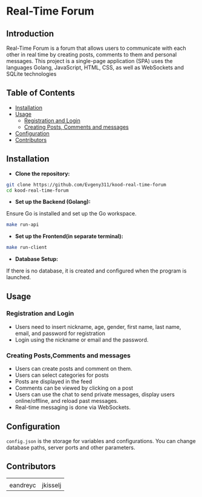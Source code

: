 

# Real-Time Forum

## Introduction

Real-Time Forum is a forum that allows users to communicate with each other in real time by creating posts, comments to them and personal messages. This project is a single-page application (SPA) uses the languages ​​Golang, JavaScript, HTML, CSS, as well as WebSockets and SQLite technologies

## Table of Contents
- [Installation](#installation)
- [Usage](#usage)
  - [Registration and Login](#registration-and-login)
  - [Creating Posts, Comments and messages](#creating-posts-comments-and-messages)
- [Configuration](#configuration)
- [Contributors](#contributors)


## Installation

- **Clone the repository:**

```bash
git clone https://github.com/Evgeny311/kood-real-time-forum
cd kood-real-time-forum
```

- **Set up the Backend (Golang):**

Ensure Go is installed and set up the Go workspace.

```bash
make run-api
```

- **Set up the Frontend(in separate terminal):**

```bash
make run-client
```

- **Database Setup:**

If there is no database, it is created and configured when the program is launched.

## Usage

### Registration and Login

- Users need to insert nickname, age, gender, first name, last name, email, and password for registration
- Login using  the nickname or email and the password.

### Creating Posts,Comments and messages

- Users can create posts and comment on them.
- Users can select categories for posts
- Posts are displayed in the feed
- Comments can be viewed by clicking on a post
- Users can use the chat to send private messages, display users online/offline, and reload past messages.
- Real-time messaging is done via WebSockets.

## Configuration

`config.json` is the storage for variables and configurations. You can change database paths, server ports and other parameters.

## Contributors

<div align="center">
  <table>
    <tbody><tr>
      <td align="center"><a href="https://01.kood.tech/git/eandreyc" rel="nofollow"></a></td>
      <td align="center"><a href="https://01.kood.tech/git/jkisselj" rel="nofollow"></a></td>
    </tr>
    <tr>
      <td align="center">eandreyc</td>
      <td align="center">jkisselj</td>
    </tr>
  </tbody></table>
</div>
